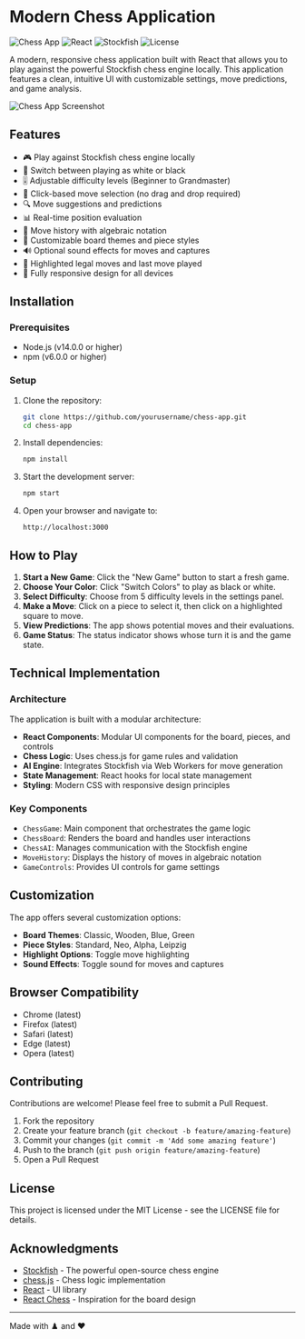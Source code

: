 # Modern Chess Application

![Chess App](https://img.shields.io/badge/Chess-App-1a237e?style=for-the-badge&logo=react)
![React](https://img.shields.io/badge/React-18.x-61DAFB?style=for-the-badge&logo=react)
![Stockfish](https://img.shields.io/badge/Stockfish-15-607D8B?style=for-the-badge)
![License](https://img.shields.io/badge/License-MIT-green?style=for-the-badge)

A modern, responsive chess application built with React that allows you to play against the powerful Stockfish chess engine locally. This application features a clean, intuitive UI with customizable settings, move predictions, and game analysis.

![Chess App Screenshot](https://via.placeholder.com/800x450.png?text=Chess+App+Screenshot)

## Features

- 🎮 Play against Stockfish chess engine locally
- 🔄 Switch between playing as white or black
- 🎚️ Adjustable difficulty levels (Beginner to Grandmaster)
- 🎯 Click-based move selection (no drag and drop required)
- 🔍 Move suggestions and predictions
- 📊 Real-time position evaluation
- 📜 Move history with algebraic notation
- 🎨 Customizable board themes and piece styles
- 🔊 Optional sound effects for moves and captures
- 🔆 Highlighted legal moves and last move played
- 📱 Fully responsive design for all devices

## Installation

### Prerequisites

- Node.js (v14.0.0 or higher)
- npm (v6.0.0 or higher)

### Setup

1. Clone the repository:
   ```bash
   git clone https://github.com/yourusername/chess-app.git
   cd chess-app
   ```

2. Install dependencies:
   ```bash
   npm install
   ```

3. Start the development server:
   ```bash
   npm start
   ```

4. Open your browser and navigate to:
   ```
   http://localhost:3000
   ```

## How to Play

1. **Start a New Game**: Click the "New Game" button to start a fresh game.
2. **Choose Your Color**: Click "Switch Colors" to play as black or white.
3. **Select Difficulty**: Choose from 5 difficulty levels in the settings panel.
4. **Make a Move**: Click on a piece to select it, then click on a highlighted square to move.
5. **View Predictions**: The app shows potential moves and their evaluations.
6. **Game Status**: The status indicator shows whose turn it is and the game state.

## Technical Implementation

### Architecture

The application is built with a modular architecture:

- **React Components**: Modular UI components for the board, pieces, and controls
- **Chess Logic**: Uses chess.js for game rules and validation
- **AI Engine**: Integrates Stockfish via Web Workers for move generation
- **State Management**: React hooks for local state management
- **Styling**: Modern CSS with responsive design principles

### Key Components

- `ChessGame`: Main component that orchestrates the game logic
- `ChessBoard`: Renders the board and handles user interactions
- `ChessAI`: Manages communication with the Stockfish engine
- `MoveHistory`: Displays the history of moves in algebraic notation
- `GameControls`: Provides UI controls for game settings

## Customization

The app offers several customization options:

- **Board Themes**: Classic, Wooden, Blue, Green
- **Piece Styles**: Standard, Neo, Alpha, Leipzig
- **Highlight Options**: Toggle move highlighting
- **Sound Effects**: Toggle sound for moves and captures

## Browser Compatibility

- Chrome (latest)
- Firefox (latest)
- Safari (latest)
- Edge (latest)
- Opera (latest)

## Contributing

Contributions are welcome! Please feel free to submit a Pull Request.

1. Fork the repository
2. Create your feature branch (`git checkout -b feature/amazing-feature`)
3. Commit your changes (`git commit -m 'Add some amazing feature'`)
4. Push to the branch (`git push origin feature/amazing-feature`)
5. Open a Pull Request

## License

This project is licensed under the MIT License - see the LICENSE file for details.

## Acknowledgments

- [Stockfish](https://stockfishchess.org/) - The powerful open-source chess engine
- [chess.js](https://github.com/jhlywa/chess.js) - Chess logic implementation
- [React](https://reactjs.org/) - UI library
- [React Chess](https://github.com/rexxars/react-chess) - Inspiration for the board design

---

Made with ♟️ and ❤️ 